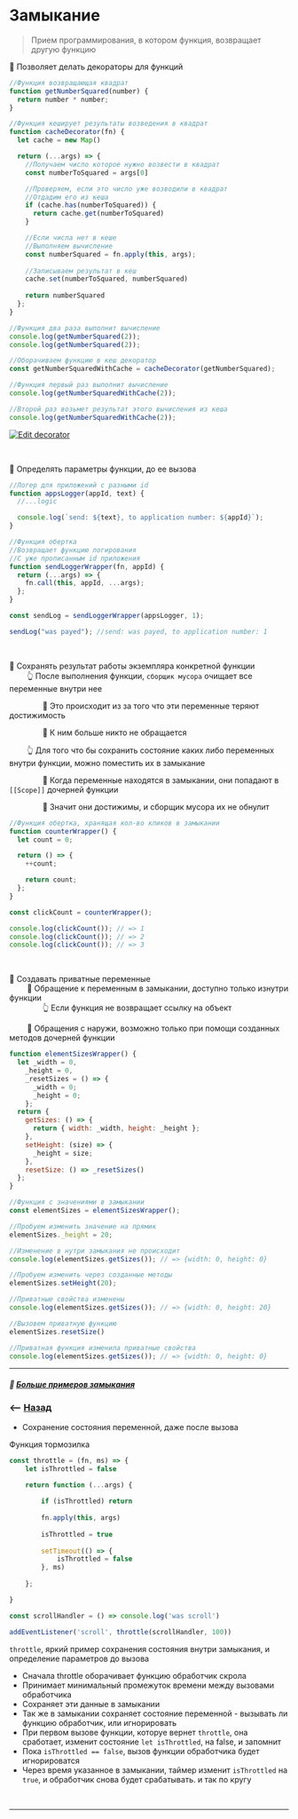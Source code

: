 # Замыкание

> Прием программирования, в котором функция, возвращает другую функцию

💠 Позволяет делать декораторы для функций      
```javascript
//Функция возвращающая квадрат
function getNumberSquared(number) {
  return number * number;
}

//Функция кеширует результаты возведения в квадрат
function cacheDecorator(fn) {
  let cache = new Map()

  return (...args) => {
    //Получаем число которое нужно возвести в квадрат
    const numberToSquared = args[0]

    //Проверяем, если это число уже возводили в квадрат
    //Отдадим его из кеша 
    if (cache.has(numberToSquared)) {
      return cache.get(numberToSquared)
    }

    //Если числа нет в кеше
    //Выполняем вычисление
    const numberSquared = fn.apply(this, args);
    
    //Записываем результат в кеш
    cache.set(numberToSquared, numberSquared)
    
    return numberSquared
  };
}

//Функция два раза выполнит вычисление 
console.log(getNumberSquared(2));
console.log(getNumberSquared(2));

//Оборачиваем функцию в кеш декоратор
const getNumberSquaredWithCache = cacheDecorator(getNumberSquared);

//Функция первый раз выполнит вычисление
console.log(getNumberSquaredWithCache(2));

//Второй раз возьмет результат этого вычисления из кеша
console.log(getNumberSquaredWithCache(2));
```
[![Edit decorator](https://codesandbox.io/static/img/play-codesandbox.svg)](https://codesandbox.io/s/decorator-jyl4b?fontsize=14&hidenavigation=1&theme=dark)

<br>

💠 Определять параметры функции, до ее вызова
```javascript
//Логер для приложений с разными id
function appsLogger(appId, text) {
  //...logic

  console.log(`send: ${text}, to application number: ${appId}`);
}

//Функция обертка
//Возвращает функцию логирования
//С уже прописанным id приложения
function sendLoggerWrapper(fn, appId) {
  return (...args) => {
    fn.call(this, appId, ...args);
  };
}

const sendLog = sendLoggerWrapper(appsLogger, 1);

sendLog("was payed"); //send: was payed, to application number: 1 
```

<br>

💠 Сохранять результат работы экземпляра конкретной функции  
&emsp;&emsp; 👆 После выполнения функции, `сборщик мусора` очищает все переменные внутри нее  

&emsp;&emsp;&emsp;&emsp; 🎯 Это происходит из за того что эти переменные теряют достижимость

&emsp;&emsp;&emsp;&emsp; 🎯 К ним больше никто не обращается

 
&emsp;&emsp; 👆 Для того что бы сохранить состояние каких либо переменных внутри функции, можно поместить их в замыкание
      
&emsp;&emsp;&emsp;&emsp; 🎯 Когда переменные находятся в замыкании, они попадают в `[[Scope]]` дочерней функции
  
&emsp;&emsp;&emsp;&emsp; 🎯 Значит они достижимы, и сборщик мусора их не обнулит
```javascript
//Функция обертка, хранящая кол-во кликов в замыкании
function counterWrapper() {
  let count = 0;

  return () => {
    ++count;

    return count;
  };
}

const clickCount = counterWrapper();

console.log(clickCount()); // => 1
console.log(clickCount()); // => 2
console.log(clickCount()); // => 3
```

<br>

💠 Создавать приватные переменные      
&emsp;&emsp; 🎯 Обращение к переменным в замыкании, доступно только изнутри функции  
&emsp;&emsp;&emsp;&emsp; 👆 Если функция не возвращает ссылку на объект


&emsp;&emsp; 🎯 Обращения с наружи, возможно только при помощи созданных методов дочерней функции

```javascript
function elementSizesWrapper() {
  let _width = 0,
    _height = 0,
    _resetSizes = () => {
      _width = 0;
      _height = 0;
    };
  return {
    getSizes: () => {
      return { width: _width, height: _height };
    },
    setHeight: (size) => {
      _height = size;
    },
    resetSize: () => _resetSizes()
  };
}

//Функция с значениями в замыкании
const elementSizes = elementSizesWrapper();

//Пробуем изменить значение на прямик
elementSizes._height = 20;

//Изменение в нутри замыкания не происходит
console.log(elementSizes.getSizes()); // => {width: 0, height: 0}

//Пробуем изменить через созданные методы
elementSizes.setHeight(20);

//Приватные свойства изменены
console.log(elementSizes.getSizes()); // => {width: 0, height: 20}

//Вызовем приватную функцию
elementSizes.resetSize()

//Приватная функция изменила приватные свойства
console.log(elementSizes.getSizes()); // => {width: 0, height: 0}
```

---

##### 📗  **<a href="pages/examplex/readme.md">Больше примеров замыкания</a>**

### ⟵ **<a href="../../readme.md">Назад</a>**

* Сохранение состояния переменной, даже после вызова

Функция тормозилка
```javascript
const throttle = (fn, ms) => {
    let isThrottled = false

    return function (...args) {
    
        if (isThrottled) return
       
        fn.apply(this, args)
        
        isThrottled = true
        
        setTimeout(() => {
            isThrottled = false 
        }, ms)
    
    };

}

const scrollHandler = () => console.log('was scroll')

addEventListener('scroll', throttle(scrollHandler, 100))

```
`throttle`, яркий пример сохранения состояния внутри замыкания, и определение параметров до вызова
* Сначала throttle оборачивает функцию обработчик скрола
* Принимает минимальный промежуток времени между вызовами обработчика
* Сохраняет эти данные в замыкании
* Так же в замыкании сохраняет состояние переменной - вызывать ли функцию обработчик, или игнорировать
* При первом вызове функции, которуе вернет `throttle`, она сработает, изменит состояние `let isThrottled`, на false, и запомнит
* Пока `isThrottled == false`, вызов функции обработчика будет игнорироватся
* Через время указанное в замыкании, таймер изменит `isThrottled` на `true`, и обработчик снова будет срабатывать. и так по кругу

<br>

---

<br>
